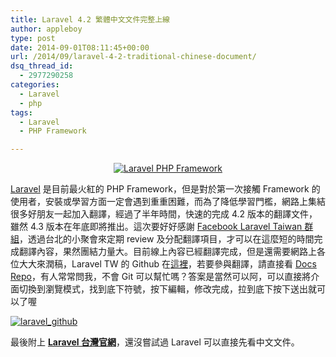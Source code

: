 ```yaml
---
title: Laravel 4.2 繁體中文文件完整上線
author: appleboy
type: post
date: 2014-09-01T08:11:45+00:00
url: /2014/09/laravel-4-2-traditional-chinese-document/
dsq_thread_id:
  - 2977290258
categories:
  - Laravel
  - php
tags:
  - Laravel
  - PHP Framework

---
```

<div style="margin:0 auto; text-align:center">
  <a href="https://www.flickr.com/photos/appleboy/6248708214/" title="Laravel PHP Framework by appleboy46, on Flickr"><img src="https://i0.wp.com/farm7.static.flickr.com/6038/6248708214_ef1133d0e9_o.png?resize=283%2C101&#038;ssl=1" alt="Laravel PHP Framework" data-recalc-dims="1" /></a>
</div>

[Laravel][1] 是目前最火紅的 PHP Framework，但是對於第一次接觸 Framework 的使用者，安裝或學習方面一定會遇到重重困難，而為了降低學習門檻，網路上集結很多好朋友一起加入翻譯，經過了半年時間，快速的完成 4.2 版本的翻譯文件，雖然 4.3 版本在年底即將推出。這次要好好感謝 [Facebook Laravel Taiwan 群組][2]，透過台北的小聚會來定期 review 及分配翻譯項目，才可以在這麼短的時間完成翻譯內容，果然團結力量大。目前線上內容已經翻譯完成，但是還需要網路上各位大大來潤稿，Laravel TW 的 Github 在[這裡][3]，若要參與翻譯，請直接看 [Docs Repo][4]，有人常常問我，不會 Git 可以幫忙嗎？答案是當然可以阿，可以直接將介面切換到瀏覽模式，找到底下符號，按下編輯，修改完成，拉到底下按下送出就可以了喔

<!--more-->

[<img src="https://i1.wp.com/farm4.staticflickr.com/3880/15102845132_ce6a7c6633_z.jpg?resize=640%2C269&#038;ssl=1" alt="laravel_github" data-recalc-dims="1" />][5]

最後附上 **[Laravel 台灣官網][6]**，還沒嘗試過 Laravel 可以直接先看中文文件。

 [1]: http://laravel.com
 [2]: https://www.facebook.com/groups/laravel.tw/
 [3]: https://github.com/laravel-taiwan
 [4]: https://github.com/laravel-taiwan/docs
 [5]: https://www.flickr.com/photos/appleboy/15102845132 "laravel_github by Bo-Yi Wu, on Flickr"
 [6]: http://laravel.tw